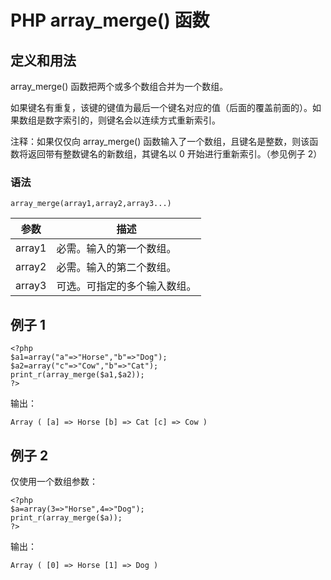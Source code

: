 # PHP array_merge() 函数



## 定义和用法

array_merge() 函数把两个或多个数组合并为一个数组。

如果键名有重复，该键的键值为最后一个键名对应的值（后面的覆盖前面的）。如果数组是数字索引的，则键名会以连续方式重新索引。

注释：如果仅仅向 array_merge() 函数输入了一个数组，且键名是整数，则该函数将返回带有整数键名的新数组，其键名以 0 开始进行重新索引。（参见例子 2）

### 语法

```
array_merge(array1,array2,array3...)
```

| 参数 | 描述 |
| --- | --- |
| array1 | 必需。输入的第一个数组。 |
| array2 | 必需。输入的第二个数组。 |
| array3 | 可选。可指定的多个输入数组。 |

## 例子 1

```
<?php
$a1=array("a"=>"Horse","b"=>"Dog");
$a2=array("c"=>"Cow","b"=>"Cat");
print_r(array_merge($a1,$a2));
?>
```

输出：

```
Array ( [a] => Horse [b] => Cat [c] => Cow )
```

## 例子 2

仅使用一个数组参数：

```
<?php
$a=array(3=>"Horse",4=>"Dog");
print_r(array_merge($a));
?>
```

输出：

```
Array ( [0] => Horse [1] => Dog )
```



